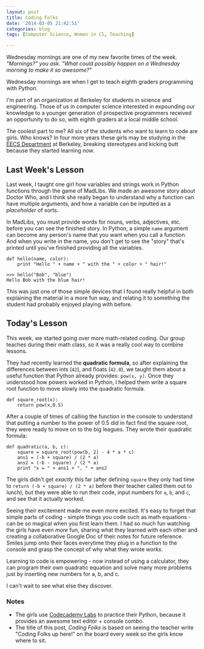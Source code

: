 ```yaml
---
layout: post
title: Coding Folks
date: '2014-03-05 21:42:51'
categories: blog
tags: [Computer Science, Women in CS, Teaching]

---
```


Wednesday mornings are one of my new favorite times of the week. *"Mornings?" you ask. "What could possibly happen on a Wednesday morning to make it so awesome?"*

Wednesday mornings are when I get to teach eighth graders programming with Python.

I'm part of an organization at Berkeley for students in science and engineering. Those of us in computer science interested in expounding our knowledge to a younger generation of prospective programmers received an opportunity to do so, with eighth graders at a local middle school.

The coolest part to me? All six of the students who want to learn to code are girls. Who knows? In four more years these girls may be studying in the [EECS Department](http://eecs.berkeley.edu) at Berkeley, breaking stereotypes and kicking butt because they started learning *now*.

## Last Week's Lesson
Last week, I taught one girl how variables and strings work in Python functions through the game of MadLibs. We made an awesome story about Doctor Who, and I think she really began to understand why a function can have multiple arguments, and how a variable can be inputted as a *placeholder* of sorts.

In MadLibs, you must provide words for nouns, verbs, adjectives, etc. before you can see the finished story. In Python, a simple `name` argument can become any person's name that you want when you call a function. And when you write in the name, you don't get to see the "story" that's printed until you've finished providing all the variables.

	def hello(name, color):
    	print "Hello " + name + " with the " + color + " hair!"
    
    >>> hello("Bob", "blue")
    Hello Bob with the blue hair!
    
This was just one of those simple devices that I found really helpful in both explaining the material in a more fun way, and relating it to something the student had probably enjoyed playing with before.

## Today's Lesson
This week, we started going over more math-related coding. Our group teaches during their math class, so it was a really cool way to combine lessons.

They had recently learned the **quadratic formula**, so after explaining the differences between ints (`42`), and floats (`42.0`), we taught them about a useful function that Python already provides: `pow(x, y)`. Once they understood how powers worked in Python, I helped them write a square root function to move slowly into the quadratic formula.

	def square_root(x):	
    	return pow(x,0.5)

After a couple of times of calling the function in the console to understand that putting a number to the power of 0.5 did in fact find the square root, they were ready to move on to the big leagues. They wrote their quadratic formula:

	def quadratic(a, b, c):
    	square = square_root(pow(b, 2) - 4 * a * c)
        ans1 = (-b + square) / (2 * a)
        ans2 = (-b - square) / (2 * a)
        print "x = " + ans1 + ", " + ans2

The girls didn't get *exactly* this far (after defining `square` they only had time to `return (-b + square) / (2 * a)` before their teacher called them out to lunch), but they were able to run their code, input numbers for `a`, `b`, and `c`, and see that it actually worked.

Seeing their excitement made me even more excited. It's easy to forget that simple parts of coding - simple things you code such as math equations - can be so magical when you first learn them. I had so much fun watching the girls have even *more* fun, sharing what they learned with each other and creating a collaborative Google Doc of their notes for future reference. Smiles jump onto their faces everytime they plug in a function to the console and grasp the concept of why what they wrote *works*.

Learning to code is empowering - now instead of using a calculator, they can program their own quadratic equation and solve many more problems just by inserting new numbers for a, b, and c. 

I can't wait to see what else they discover.

### Notes
* The girls use [Codecademy Labs](http://labs.codecademy.com/) to practice their Python, because it provides an awesome text editor + console combo.
* The title of this post, *Coding Folks* is based on seeing the teacher write "Coding Folks up here!" on the board every week so the girls know where to sit.